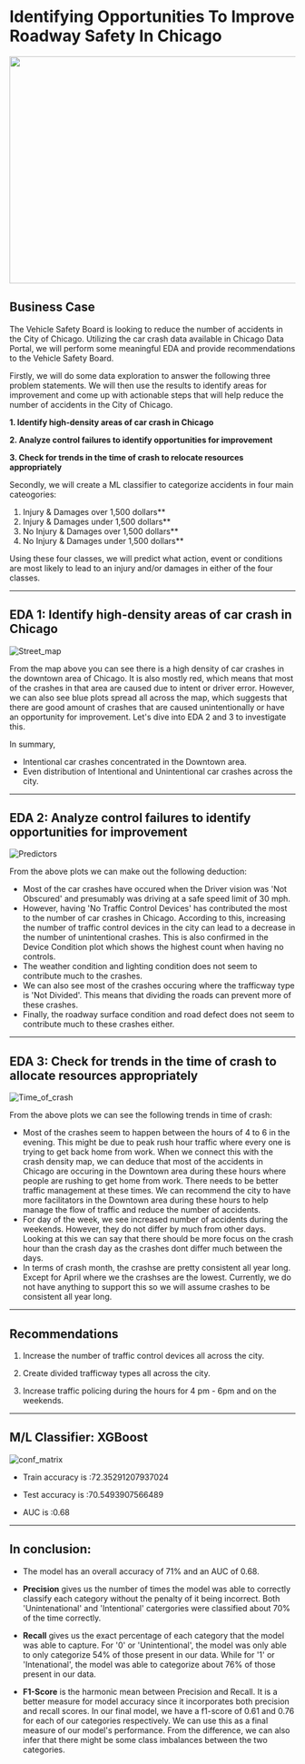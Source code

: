 # Identifying Opportunities To Improve Roadway Safety In Chicago

<p align="center">
  <img width="800" height="400" src="https://github.com/dicchyantgurung/Indentifying_Opportunities_To_Improve_Roadway_Safety_In_Chicago/blob/main/Images/Chicago.jpg">
</p> 

## Business Case

The Vehicle Safety Board is looking to reduce the number of accidents in the City of Chicago. Utilizing the car crash data available in Chicago Data Portal, we will perform some meaningful EDA and provide recommendations to the Vehicle Safety Board.

Firstly, we will do some data exploration to answer the following three problem statements. We will then use the results to identify areas for improvement and come up with actionable steps that will help reduce the number of accidents in the City of Chicago.

**1. Identify high-density areas of car crash in Chicago**

**2. Analyze control failures to identify opportunities for improvement**

**3. Check for trends in the time of crash to relocate resources appropriately**

Secondly, we will create a ML classifier to categorize accidents in four main cateogories:

1. Injury & Damages over 1,500 dollars**
2. Injury & Damages under 1,500 dollars**
3. No Injury & Damages over 1,500 dollars**
4. No Injury & Damages under 1,500 dollars**

Using these four classes, we will predict what action, event or conditions are most likely to lead to an injury and/or damages in either of the four classes.

--------------------------------------------------------------------------------------------------------

## EDA 1: Identify high-density areas of car crash in Chicago

![Street_map](https://github.com/dicchyantgurung/Indentifying_Opportunities_To_Improve_Roadway_Safety_In_Chicago/blob/main/Images/street_map.png)

From the map above you can see there is a high density of car crashes in the downtown area of Chicago. It is also mostly red, which means that most of the crashes in that area are caused due to intent or driver error. However, we can also see blue plots spread all across the map, which suggests that there are good amount of crashes that are caused unintentionally or have an opportunity for improvement. Let's dive into EDA 2 and 3 to investigate this.

In summary,

* Intentional car crashes concentrated in the Downtown area.
* Even distribution of Intentional and Unintentional car crashes across the city.

--------------------------------------------------------------------------------------------------------

## EDA 2: Analyze control failures to identify opportunities for improvement

![Predictors](https://github.com/dicchyantgurung/Indentifying_Opportunities_To_Improve_Roadway_Safety_In_Chicago/blob/main/Images/predictor_plots.png)

From the above plots we can make out the following deduction:

* Most of the car crashes have occured when the Driver vision was 'Not Obscured' and presumably was driving at a safe speed limit of 30 mph.
* However, having 'No Traffic Control Devices' has contributed the most to the number of car crashes in Chicago. According to this, increasing the number of traffic control devices in the city can lead to a decrease in the number of unintentional crashes. This is also confirmed in the Device Condition plot which shows the highest count when having no controls.
* The weather condition and lighting condition does not seem to contribute much to the crashes.
* We can also see most of the crashes occuring where the trafficway type is 'Not Divided'. This means that dividing the roads can prevent more of these crashes.
* Finally, the roadway surface condition and road defect does not seem to contribute much to these crashes either.

--------------------------------------------------------------------------------------------------------

## EDA 3: Check for trends in the time of crash to allocate resources appropriately

![Time_of_crash](https://github.com/dicchyantgurung/Indentifying_Opportunities_To_Improve_Roadway_Safety_In_Chicago/blob/main/Images/time_of_crash.png)

From the above plots we can see the following trends in time of crash:
    
* Most of the crashes seem to happen between the hours of 4 to 6 in the evening. This might be due to peak rush hour traffic where every one is trying to get back home from work. When we connect this with the crash density map, we can deduce that most of the accidents in Chicago are occuring in the Downtown area during these hours where people are rushing to get home from work. There needs to be better traffic management at these times. We can recommend the city to have more facilitators in the Downtown area during these hours to help manage the flow of traffic and reduce the number of accidents.
* For day of the week, we see increased number of accidents during the weekends. However, they do not differ by much from other days. Looking at this we can say that there should be more focus on the crash hour than the crash day as the crashes dont differ much between the days.
* In terms of crash month, the crashse are pretty consistent all year long. Except for April where we the crashses are the lowest. Currently, we do not have anything to support this so we will assume crashes to be consistent all year long.

--------------------------------------------------------------------------------------------------------

## Recommendations

1. Increase the number of traffic control devices all across the city.

2. Create divided trafficway types all across the city.

3. Increase traffic policing during the hours for 4 pm - 6pm and on the weekends.

--------------------------------------------------------------------------------------------------------

## M/L Classifier: XGBoost

![conf_matrix](https://github.com/dicchyantgurung/Indentifying_Opportunities_To_Improve_Roadway_Safety_In_Chicago/blob/main/Images/DTC_confmatx.png)

* Train accuracy is :72.35291207937024

* Test accuracy is :70.5493907566489

* AUC is :0.68 

--------------------------------------------------------------------------------------------------------

## In conclusion:

* The model has an overall accuracy of 71% and an AUC of 0.68.


* **Precision** gives us the number of times the model was able to correctly classify each category without the penalty of it being incorrect. Both 'Unintenational' and 'Intentional' catergories were classified about 70% of the time correctly.


* **Recall** gives us the exact percentage of each category that the model was able to capture. For '0' or 'Unintentional', the model was only able to only categorize 54% of those present in our data. While for '1' or 'Intenational', the model was able to categorize about 76% of those present in our data. 


* **F1-Score** is the harmonic mean between Precision and Recall. It is a better measure for model accuracy since it incorporates both precision and recall scores. In our final model, we have a f1-score of 0.61 and 0.76 for each of our categories respectively. We can use this as a final measure of our model's performance. From the difference, we can also infer that there might be some class imbalances between the two categories.


